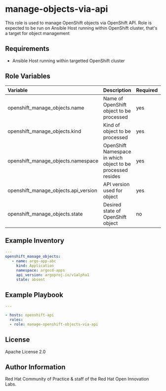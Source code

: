manage-objects-via-api
========================

This role is used to manage OpenShift objects via OpenShift API. Role is expected to be run on Ansible Host running within OpenShift cluster, that's a target for object management

## Requirements

  - Ansible Host running within targetted OpenShift cluster


## Role Variables


| Variable | Description | Required | Defaults |
|:---------|:------------|:---------|:---------|
|openshift_manage_objects.name|Name of OpenShift object to be processed|yes||
|openshift_manage_objects.kind|Kind of object to be processed|yes||
|openshift_manage_objects.namespace|OpenShift Namespace in which object to be processed resides|yes||
|openshift_manage_objects.api_version|API version used for object|yes||
|openshift_manage_objects.state|Desired state of OpenShift object|no|"present"|


## Example Inventory

```yaml
---
openshift_manage_objects:
   - name: argo-app-abc
     kind: Application
     namespace: argocd-apps
     api_version: argoproj.io/v1alpha1
     state: absent
```

## Example Playbook

```yaml
---

- hosts: openshift-api
  roles:
  - role: manage-openshift-objects-via-api
```

License
-------

Apache License 2.0


Author Information
------------------

Red Hat Community of Practice & staff of the Red Hat Open Innovation Labs.
